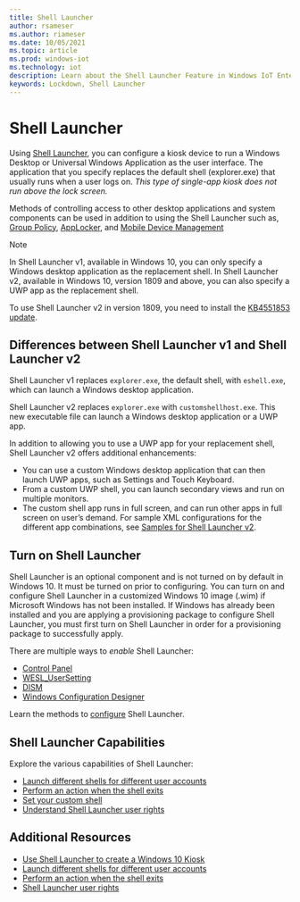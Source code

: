 ```yaml
---
title: Shell Launcher
author: rsameser
ms.author: riameser
ms.date: 10/05/2021
ms.topic: article
ms.prod: windows-iot
ms.technology: iot
description: Learn about the Shell Launcher Feature in Windows IoT Enterprise.
keywords: Lockdown, Shell Launcher
---
```

# Shell Launcher
Using [Shell Launcher](/windows/configuration/kiosk-shelllauncher), you can configure a kiosk device to run a Windows Desktop or Universal Windows Application as the user interface. The application that you specify replaces the default shell (explorer.exe) that usually runs when a user logs on. *This type of single-app kiosk does not run above the lock screen.*

Methods of controlling access to other desktop applications and system components can be used in addition to using the Shell Launcher such as, [Group Policy](https://www.microsoft.com/download/details.aspx?id=25250), [AppLocker](/windows/iot/iot-enterprise/advanced-lockdown-features/application-control#applocker), and [Mobile Device Management](/windows/client-management/mdm/)

>[!NOTE]
>
> In Shell Launcher v1, available in Windows 10, you can only specify a Windows desktop application as the replacement shell. In Shell Launcher v2, available in Windows 10, version 1809 and above, you can also specify a UWP app as the replacement shell.
>
> To use Shell Launcher v2 in version 1809, you need to install the [KB4551853 update](https://support.microsoft.com/topic/may-12-2020-kb4551853-os-build-17763-1217-c2ea33f7-4506-dd13-2739-d9c7bb80b26d).

## Differences between Shell Launcher v1 and Shell Launcher v2
Shell Launcher v1 replaces ```explorer.exe```, the default shell, with ```eshell.exe```, which can launch a Windows desktop application.

Shell Launcher v2 replaces ```explorer.exe``` with ```customshellhost.exe```. This new executable file can launch a Windows desktop application or a UWP app.

In addition to allowing you to use a UWP app for your replacement shell, Shell Launcher v2 offers additional enhancements:

* You can use a custom Windows desktop application that can then launch UWP apps, such as Settings and Touch Keyboard.
* From a custom UWP shell, you can launch secondary views and run on multiple monitors.
* The custom shell app runs in full screen, and can run other apps in full screen on user’s demand.
For sample XML configurations for the different app combinations, see [Samples for Shell Launcher v2](https://github.com/Microsoft/Windows-iotcore-samples/tree/develop/Samples/ShellLauncherV2).

## Turn on Shell Launcher
Shell Launcher is an optional component and is not turned on by default in Windows 10. It must be turned on prior to configuring. You can turn on and configure Shell Launcher in a customized Windows 10 image (.wim) if Microsoft Windows has not been installed. If Windows has already been installed and you are applying a provisioning package to configure Shell Launcher, you must first turn on Shell Launcher in order for a provisioning package to successfully apply.

There are multiple ways to *enable* Shell Launcher:
* [Control Panel](/windows-hardware/customize/enterprise/shell-launcher#enable-shell-launcher-using-control-panel)
* [WESL_UserSetting](/windows-hardware/customize/enterprise/shell-launcher#enable-shell-launcher-by-calling-wesl_usersetting)
* [DISM](/windows-hardware/customize/enterprise/shell-launcher#enable-shell-launcher-using-dism)
* [Windows Configuration Designer](/windows-hardware/customize/enterprise/shell-launcher#enable-shell-launcher-using-windows-configuration-designer)

Learn the methods to [configure](/windows-hardware/customize/enterprise/shell-launcher#configure-shell-launcher) Shell Launcher.

## Shell Launcher Capabilities
Explore the various capabilities of Shell Launcher:
* [Launch different shells for different user accounts](/windows-hardware/customize/enterprise/shell-launcher#launch-different-shells-for-different-user-accounts)
* [Perform an action when the shell exits](/windows-hardware/customize/enterprise/shell-launcher#perform-an-action-when-the-shell-exits)
* [Set your custom shell](/windows-hardware/customize/enterprise/shell-launcher#set-your-custom-shell)
* [Understand Shell Launcher user rights](/windows-hardware/customize/enterprise/shell-launcher#shell-launcher-user-rights)

## Additional Resources
* [Use Shell Launcher to create a Windows 10 Kiosk](/windows/configuration/kiosk-shelllauncher)
* [Launch different shells for different user accounts](/windows-hardware/customize/enterprise/shell-launcher#launch-different-shells-for-different-user-accounts)
* [Perform an action when the shell exits](/windows-hardware/customize/enterprise/shell-launcher#perform-an-action-when-the-shell-exits)
* [Shell Launcher user rights](/windows-hardware/customize/enterprise/shell-launcher#shell-launcher-user-rights)
